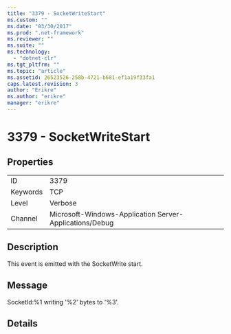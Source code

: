 ```yaml
---
title: "3379 - SocketWriteStart"
ms.custom: ""
ms.date: "03/30/2017"
ms.prod: ".net-framework"
ms.reviewer: ""
ms.suite: ""
ms.technology: 
  - "dotnet-clr"
ms.tgt_pltfrm: ""
ms.topic: "article"
ms.assetid: 26523526-258b-4721-b681-ef1a19f33fa1
caps.latest.revision: 3
author: "Erikre"
ms.author: "erikre"
manager: "erikre"
---
```

# 3379 - SocketWriteStart
## Properties  
  
|||  
|-|-|  
|ID|3379|  
|Keywords|TCP|  
|Level|Verbose|  
|Channel|Microsoft-Windows-Application Server-Applications/Debug|  
  
## Description  
 This event is emitted with the SocketWrite start.  
  
## Message  
 SocketId:%1 writing '%2' bytes to '%3'.  
  
## Details
